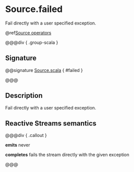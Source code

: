 # Source.failed

Fail directly with a user specified exception.

@ref[Source operators](../index.md#source-operators)

@@@div { .group-scala }

## Signature

@@signature [Source.scala](/akka-stream/src/main/scala/akka/stream/scaladsl/Source.scala) { #failed }

@@@

## Description

Fail directly with a user specified exception.

## Reactive Streams semantics

@@@div { .callout }

**emits** never

**completes** fails the stream directly with the given exception

@@@

